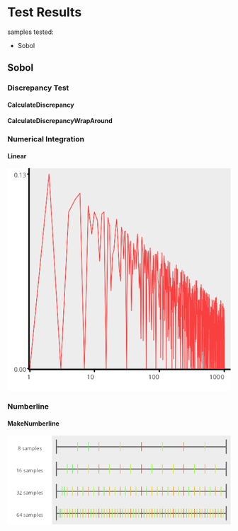 # Test Results
 samples tested:
* Sobol
## Sobol
### Discrepancy Test
#### CalculateDiscrepancy
#### CalculateDiscrepancyWrapAround
### Numerical Integration
#### Linear
![Sobol](../../../samples/_1d/lds/Linear_Sobol.png)  
### Numberline
#### MakeNumberline
![Sobol](../../../samples/_1d/lds/MakeNumberline_Sobol.png)  
